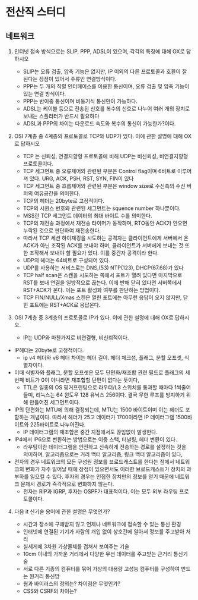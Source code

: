 #  전산직 스터디



## 네트워크



1. 인터넷 접속 방식으로는 SLIP, PPP, ADSL이 있으며, 각각의 특징에 대해 OX로 답하시오

   - SLIP는 오류 검출, 압축 기능은 없지만, IP 이외의 다른 프로토콜과 호환이 잘 된다는 장점이 있어서 주류인 연결방식이다.
   - PPP는 두 개의 직렬 인터페이스를 이용한 통신이며, 오류 검출 및 압축 기능이 있는 연결 방식이다.
   - PPP는 반이중 통신이며 비동기식 통신만이 가능하다.
   - ADSL는 케이블 등으로 전송된 신호를 복수의 신호로 나누어 여러 개의 장치로 보내는 스플리터가 반드시 필요하다
   - ADSL과 PPP의 차이는 다운로드 속도와 복수의 통신이 가능한가?이다.

2. OSI 7계층 중 4계층의 프로토콜로 TCP와 UDP가 있다. 이에 관한 설명에 대해 OX로 답하시오

   - TCP 는 신뢰성, 연결지향형 프로토콜에 비해 UDP는 비신뢰성, 비연결지향형 프로토콜이다.
   - TCP 세그먼트 중 오류제어와 관련된 부분은 Control flag이며 6비트로 이루어져 있다. URG, ACK, PSH, RST, SYN, FIN이 있다
   - TCP 세그먼트 중 흐름제어와 관련된 부분은 window size로 수신측의 수신 버퍼의 여유공간을 의미한다.
   - TCP의 헤더는 20byte로 고정적이다.
   - TCP의 시퀀스 번호와 관련된 세그먼트는 squence number 하나뿐이다.
   - MSS란 TCP 세그먼트 데이터의 최대 바이트 수를 의미한다. 
   - TCP의 재전송 과정에서 재전송 타이머가 동작하며, RTO동안 ACK가 안오면 누락된 것으로 판단하여 재전송한다. 
   - 따라서 TCP 세션 하이재킹을 시도하는 공격자는 클라이언트에게 서버에서 온 ACK가 아닌 조작된 ACK를 보내야 하며, 클라이언트가 서버에게 보내는 것 또한 조작해서 보내야 할 필요가 있다. 이를 중간자 공격이라 한다.
   - UDP의 헤더는 64비트로 구성되어 있다.
   - UDP를 사용하는 서비스로는 DNS,(53) NTP(123), DHCP(67.68)가 있다
   - TCP half scan은 스캔을 시도하는 쪽에서 포트가 열려 있다면 마지막으로 RST를 보내 연결을 일방적으로  끊는다. 이에 반해 닫혀 있다면 서버쪽에서 RST+ACK가 온다. 이는 포트 활성화 여부를 판단하는 방법이다.
   - TCP FIN/NULL/Xmas 스캔은 열린 포트에는 아무런 응답이 오지 않지만, 닫힌 포트에는 RST+ACK로 응답온다.

3. OSI 7계층 중 3계층의 프로토콜로 IP가 있다. 이에 관한 설명에 대해 OX로 답하시오.

   - IP는 UDP와 마찬가지로 비연결형, 비신뢰적이다.
- IP헤더는 20byte로 고정적이다.
   - ip v4 헤더와 v6 헤더 차이는 헤더 길이. 헤더 체크섬, 플래그, 분할 오프셋, 식별자이다.
- 이때 식별자와 플래그, 분할 오프셋은 모두 단편화/재조합 관련 필드로 플래그의 세 번째 비트가 0이 아니라면 재조합할 단편이 없다는 뜻이다,
   - TTL은 일종의 OS 핑거프린팅으로 라우터/L3 스위치를 통과할 때마다 1씩줄어들며, 리눅스는 64 윈도우 128 유닉스 256이다. 결국 무한 루프를 방지하기 위해 만들어진 세그먼트이다.
- IP의 단편화는 MTU에 의해 결정되는데, MTU는 1500 바이트이며 이는 헤더도 포함하는 개념이다. 따라서 헤더가 25고 데이터가 1700이라면 IP 데이터그램 1500바이트와 225바이트로 나누어진다.
   - IP 데이터그램의 재조합은 중간 지점에서도 끊임없이 발생한다.
- IP4에서  IP6으로 변환하는 방법으로는 이중 스택, 터널링, 헤더 변환이 있다.
   - 라우팅이란 데이터그램을 안전하고 신속하게 전송하는 경로를 설정하는 것을 의미하며, 알고리즘으로는 거리 백터 알고리즘, 링크 백터 알고리즘이 있다,
- 전자의 경우 네트워크의 모든 구성원 정보를 브로드캐스트를 한다는 점에서 네트워크의 변화가 자주 일어날 때에 장점이 있으면서도 이러한 브로드캐스트가 장치의 과부하를 일으킬 수 있다. 후자의 경우는 인접한 장치만의 정보를 얻기 때문에 네트워크 문제시 경로가 즉각적으로 변화하지 않는다.
   - 전자는 RIP과 IGRP, 후자는 OSPF가 대표적이다. 이는 모두 외부 라우팅 프로토콜이다.

4. 다음 it 신기술 용어에 관한 설명은 무엇인가?

   - 시간과 장소에 구애받지 않고 언제나 네트워크에 접속할 수 있는 통신 환경
   - 인터넷에 연결된 기기가 사람의 개입 없이 상호간에 알아서 정보를 주고받아 처리
   - 실세게에 3차원 가상물체를 겹쳐서 보여주는 기술
   - 10cm 이내의 가까운 거리에서 다양한 무선 데이터를 주고받는 근거리 통신기술
   - 서로 다른 기종의 컴퓨터를 묶어 가상의 대용량 고성능 컴퓨터를 구성하여 만드는 원거리 통신망
   - 웜과 바이러스의 정의는? 차이점은 무엇인가?
   - CSS와 CSRF의 차이는?

   



